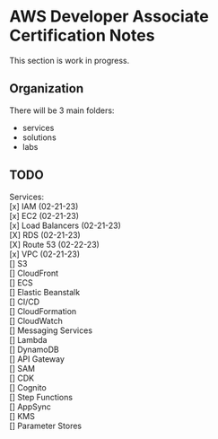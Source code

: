 # AWS Developer Associate Certification Notes
This section is work in progress.

## Organization 

There will be 3 main folders:
- services
- solutions
- labs

## TODO
Services:  
[x] IAM (02-21-23)  
[x] EC2 (02-21-23)  
[x] Load Balancers (02-21-23)  
[X] RDS (02-21-23)  
[X] Route 53 (02-22-23)  
[x] VPC (02-21-23)  
[] S3  
[] CloudFront  
[] ECS  
[] Elastic Beanstalk  
[] CI/CD  
[] CloudFormation  
[] CloudWatch  
[] Messaging Services  
[] Lambda  
[] DynamoDB  
[] API Gateway  
[] SAM  
[] CDK  
[] Cognito  
[] Step Functions  
[] AppSync  
[] KMS  
[] Parameter Stores  